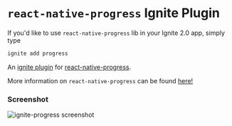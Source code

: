 # `react-native-progress` Ignite Plugin


If you'd like to use `react-native-progress` lib in your Ignite 2.0 app, simply type 
```sh
ignite add progress  
```

An [ignite plugin](https://github.com/infinitered/ignite) for [react-native-progress](https://github.com/oblador/react-native-progress).

More information on `react-native-progress` can be found [here!](https://github.com/oblador/react-native-progress)


### Screenshot
![ignite-progress screenshot](https://user-images.githubusercontent.com/81311/32766372-423b8400-c941-11e7-8604-a53373524e93.png)
